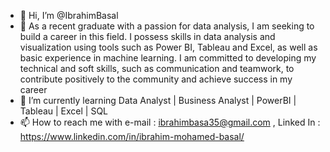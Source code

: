- 👋 Hi, I’m @IbrahimBasal
- 👀 As a recent graduate with a passion for data analysis, I am seeking to build a career in this field. I possess skills in data analysis and visualization using tools such as Power BI, Tableau and Excel, as well as basic experience in machine learning. I am committed to developing my technical and soft skills, such as communication and teamwork, to contribute positively to the community and achieve success in my career
- 🌱 I’m currently learning Data Analyst | Business Analyst | PowerBI | Tableau | Excel | SQL
- 📫 How to reach me with e-mail : ibrahimbasa35@gmail.com , Linked In : https://www.linkedin.com/in/ibrahim-mohamed-basal/

<!---
IbrahimBasal/IbrahimBasal is a ✨ special ✨ repository because its `README.md` (this file) appears on your GitHub profile.
You can click the Preview link to take a look at your changes.
--->
